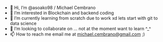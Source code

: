 - 👋 Hi, I’m @asoako98 / Michael Cembrano
- 👀 I’m interested in Blockchain and backend coding
- 🌱 I’m currently learning from scratch due to work xd lets start with git to data science
- 💞️ I’m looking to collaborate on ... not at the moment want to learn ^_^
- 📫 How to reach me email me at michael.cembrano@gmail.com ;)

<!---
asoako98/asoako98 is a ✨ special ✨ repository because its `README.md` (this file) appears on your GitHub profile.
You can click the Preview link to take a look at your changes.
--->
